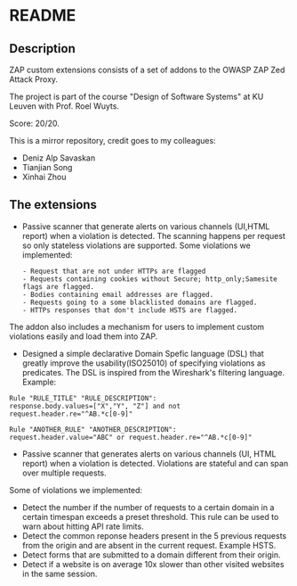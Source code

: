 # README

## Description
ZAP custom extensions consists of a set of addons to the OWASP ZAP Zed Attack Proxy.

The project is part of the course "Design of Software Systems" at KU Leuven with Prof. Roel Wuyts.

Score: 20/20.

This is a mirror repository, credit goes to my colleagues:
- Deniz Alp Savaskan
- Tianjian Song
- Xinhai Zhou


## The extensions
- Passive scanner that generate alerts on various channels (UI,HTML report) when a violation is detected. The scanning happens per request so only stateless violations are supported. Some violations we implemented:

      - Request that are not under HTTPs are flagged
      - Requests containing cookies without Secure; http_only;Samesite flags are flagged.
      - Bodies containing email addresses are flagged.
      - Requests going to a some blacklisted domains are flagged.
      - HTTPs responses that don't include HSTS are flagged.
      
The addon also includes a mechanism for users to implement custom violations easily and load them into ZAP.


- Designed a simple declarative Domain Spefic language (DSL) that greatly improve the usability(ISO25010) of specifying violations as predicates. The DSL is inspired from the Wireshark's filtering language. Example:
```
Rule "RULE_TITLE" "RULE_DESCRIPTION":
response.body.values=["X","Y", "Z"] and not request.header.re="^AB.*c[0-9]"

Rule "ANOTHER_RULE" "ANOTHER_DESCRIPTION":
request.header.value="ABC" or request.header.re="^AB.*c[0-9]"
```

- Passive scanner that generates alerts on various channels (UI, HTML report) when a violation is detected. Violations are stateful and can span over multiple requests.

Some of violations we implemented:

- Detect the number if the number of requests to a certain domain in a  certain timespan exceeds a preset threshold. This rule can be used to warn about hitting API rate limits.
- Detect the common reponse headers present in the 5 previous requests from the origin and are absent in the current request. Example HSTS.
- Detect forms that are submitted to a domain different from their origin.
- Detect if a website is on average 10x slower than other visited websites in the same session.
